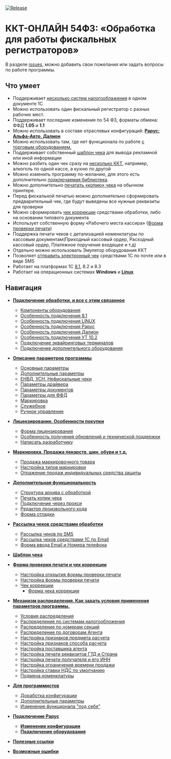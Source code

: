 [![Release](https://img.shields.io/github/tag/andrei-karpov/1c_kkt_54fz.svg?label=Last%20release&a)](https://github.com/andrei-karpov/1c_kkt_54fz/releases)

# ККТ-ОНЛАЙН 54ФЗ: «Обработка для работы фискальных регистраторов» #

В разделе [issues](https://github.com/andrei-karpov/1c_kkt_54fz/issues), можно добавить свои пожелания или задать вопросы по работе программы.

## Что умеет ##

- Поддерживает [несколько cистем налогооблажения](Механизм%20распределения.md#распределение-по-системам-налогообложения) в одном документе 1С
- Можно использовать один фискальный регистратор с разных рабочих мест.
- Поддерживает последние изменения по 54 ФЗ, форматы обмена: ФФД **1.05** и **1.1**
- Можно использовать в составе отраслевых конфигураций: [**Рарус: Альфа-Авто, Далион**](Подключение.md#особенность-подключения-рарус)
- Можно использовать там, где нет функционала по работе [с торговым оборудованием.](Инструкция.md#форма-отладки)
- Поддерживает собственный [шаблон чека](Шаблон%20документа.md#шаблон-документа-печати) для вывода рекламной или иной информации
- Можно разбить один чек сразу на [несколько ККТ](Подключение.md#подключение-дополнительного-оборудования), например, алкоголь по одной кассе, а кухню по другой
- Можно изменить программу по-желанию, для этого есть дополнительно [подключаемая библиотека](Для%20программистов.md#изменение-функционала-под-себя).
- Можно дополнительно [печатать «копию» чека](Инструкция.md#печать-копии-чека) на обычном принтере.
- Перед фискальной печатью можно дополнительно сформировать предварительный чек, где будут выведены все нужные реквизиты для проверки
- Можно сформировать [чек коррекции](Форма%20проверки%20печати%20и%20Чек%20Коррекции.md#чек-коррекции) средствами обработки, либо на основании типового документа
- Использует собственную форму «Рабочего места кассира» ([Форма проверки печати](Форма%20проверки%20печати%20и%20Чек%20Коррекции.md))
- Поддержка печати чеков с детализацией номенклатуры по кассовым документам(Приходный кассовый ордер, Расходный кассовый ордер, Платежное поручение входящее и т.д)
- Отдельно можно использовать Эмулятор оборудования ККТ
- Позволяет [отправить электронный чек](Управление%20рассылкой.md) средствами 1С по почте или в виде SMS
- Работает на платформах 1С [8.1](Подключение.md#особенность-подключения-81), 8.2 и 8.3
- Работает на операционных системах **Windows** и [**Linux**](Подключение.md#особенность-подключения-linux)

## Навигация ##

- [**Подключение обработки, и все с этим связанное**](Подключение.md)
  - [Компоненты оборудования](Подключение.md#компоненты-оборудования)
  - [Особенность подключения 8.1](Подключение.md#особенность-подключения-81)
  - [Особенность подключения LINUX](Подключение.md#особенность-подключения-linux)
  - [Особенность подключения Рарус](Подключение.md#особенность-подключения-рарус)
  - [Особенность подключения Далион](Подключение.md#особенность-подключения-далион)
  - [Особенность подключения УТ 10.2](Подключение.md#особенность-подключения-ут-102)
  - [Подключение эквайринговых терминалов](Подключение.md#подключение-эквайринговых-терминалов)
  - [Подключение дополнительного оборудования](Подключение.md#подключение-дополнительного-оборудования)

- [**Описание параметров программы**](Описание%20параметров.md)
  - [Основные параметры](Описание%20параметров.md#основные-параметры)
  - [Дополнительные параметры](Описание%20параметров.md#дополнительные-параметры)
  - [ЕНВД, УСН, Нефискальные чеки](Описание%20параметров.md#енвд-усн-нефискальные-чеки)
  - [Параметры драйвера](Описание%20параметров.md#параметры-драйвера)
  - [Параметры документов](Описание%20параметров.md#параметры-документов)
  - [Параметры для ФФД](Описание%20параметров.md#параметры-для-ффд)
  - [Маркировка](Описание%20параметров.md#маркировка)
  - [Служебное](Описание%20параметров.md#служебное)
  - [Ручное управление](Описание%20параметров.md#ручное-управление)

- [**Лицензирование. Особенности покупки**](Лицензирование.md)
  - [Форма лицензирования](Лицензирование.md#форма-лицензирования)
  - [Особенность получения обновлений и технической поддержки](Лицензирование.md#особенность-получения-обновлений-и-технической-поддержки)
  - [Написать разработчику](Лицензирование.md#написать-разработчику)

- [**Маркировка. Продажа лекарств, шин, обуви и т.д.**](Маркировка.md)
  - [Продажа маркировочного товара](Маркировка.md#продажа-маркировочного-товара)
  - [Настройка типов маркировки](Маркировка.md#настройка-типов-маркировки)
  - [Отражение продаж индивидуальных средства защиты](Маркировка.md#отражение-продаж-индивидуальных-средства-защиты)

- [**Дополнительная функциональность**](Инструкция.md)
  - [Структура архива с обработкой](Инструкция.md#структура-архива-с-обработкой)
  - [Печать копии чека](Инструкция.md#печать-копии-чека)
  - [Подключение через прокси](Инструкция.md#подключение-через-прокси)
  - [Редактор произвольного кода](Инструкция.md#редактор-произвольного-кода)
  - [Форма отладки](Инструкция.md#форма-отладки)

- [**Рассылка чеков средствами обработки**](Управление%20рассылкой.md)
  - [Рассылка чеков по SMS](Управление%20рассылкой.md#рассылка-чеков-по-sms)
  - [Рассылка чеков средствами 1С по Email](Управление%20рассылкой.md#рассылка-чеков-средствами-1с-по-email)
  - [Форма ввода Email и Номера телефона](Управление%20рассылкой.md#форма-ввода-email-и-номера-телефона)
  
- [**Шаблон чека**](Шаблон%20документа.md)

- [**Форма проверки печати и чек коррекции**](Форма%20проверки%20печати%20и%20Чек%20Коррекции.md)
  - [Настройка открытия формы проверки печати](Форма%20проверки%20печати%20и%20Чек%20Коррекции.md#настройка-открытия-формы-проверки-печати)
  - [Настройка формы проверки печати](Форма%20проверки%20печати%20и%20Чек%20Коррекции.md#настройка-формы-проверки-печати)
  - [Чек коррекции](Форма%20проверки%20печати%20и%20Чек%20Коррекции.md#чек-коррекции)
    - [Форма чека коррекции](Форма%20проверки%20печати%20и%20Чек%20Коррекции.md#Форма-чека-коррекции)
- [**Механизм распределения. Как задать условия применения параметров программы.**](Механизм%20распределения.md)
  - [Условия распределения](Механизм%20распределения.md#условия-распределения)
  - [Распределение по системам налогообложения](Механизм%20распределения.md#распределение-по-системам-налогообложения)
  - [Распределение по номерам секций](Механизм%20распределения.md#распределение-по-номерам-секций)
  - [Распределение по договорам Агента](Механизм%20распределения.md#распределение-по-договорам-агента)
  - [Настройка признаков предмета расчета](Механизм%20распределения.md#настройка-признаков-предмета-расчета)
  - [Настройка признаков способа расчета](Механизм%20распределения.md#настройка-признаков-способа-расчета)
  - [Настройка поставщика агента](Механизм%20распределения.md#настройка-поставщика-агента)
  - [Настройка печати реквизитов ГТД и Страна](Механизм%20распределения.md#настройка-печати-реквизитов-гтд-и-страна)
  - [Настройка печати получателя и его ИНН](Механизм%20распределения.md#настройка-печати-получателя-и-его-инн)
  - [Настройка ограничения времени продажи](Механизм%20распределения.md#настройка-ограничения-времени-продажи)
  - [Настройка ставки НДС по умолчанию](Механизм%20распределения.md#настройка-ставки-ндс-по-умолчанию)
  - [Подмена номенклатуры](Механизм%20распределения.md#подмена-номенклатуры)
- [**Для программистов**](Для%20программистов.md)
  - [Доработка конфигурации](Для%20программистов.md#доработка-конфигурации)
  - [Дополнительные параметры](Для%20программистов.md#дополнительные-параметры)
  - [Изменение функционала "под себя"](Для%20программистов.md#изменение-функционала-под-себя)

- [**Подключение Рарус**](Подключение%20Рарус.md)
  - [**Изменение конфигурации**](Подключение%20Рарус.md#изменение-конфигурации)
  - [**Подключение оборудования**](Подключение%20Рарус.md#подключение-оборудования)

- [**Полезные ссылки**](Полезные%20ссылки.md)

- [**Возможные ошибки**](Возможные%20ошибки.md)

